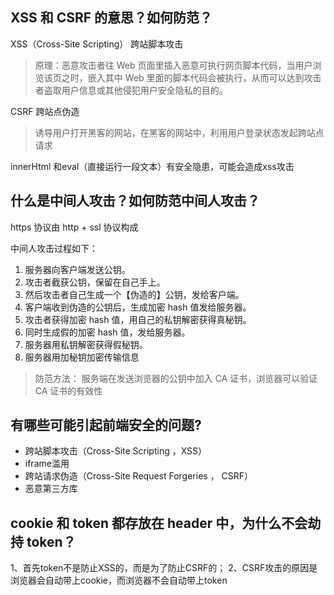 ## XSS 和 CSRF 的意思？如何防范？

XSS（Cross-Site Scripting） 跨站脚本攻击

> 原理：恶意攻击者往 Web 页面里插入恶意可执行网页脚本代码，当用户浏览该页之时，嵌入其中 Web 里面的脚本代码会被执行，从而可以达到攻击者盗取用户信息或其他侵犯用户安全隐私的目的。

CSRF 跨站点伪造

> 诱导用户打开黑客的网站，在黑客的网站中，利用用户登录状态发起跨站点请求

innerHtml 和eval（直接运行一段文本）有安全隐患，可能会造成xss攻击

## 什么是中间人攻击？如何防范中间人攻击？

https 协议由 http + ssl 协议构成

中间人攻击过程如下：

1. 服务器向客户端发送公钥。
2. 攻击者截获公钥，保留在自己手上。
3. 然后攻击者自己生成一个【伪造的】公钥，发给客户端。
4. 客户端收到伪造的公钥后，生成加密 hash 值发给服务器。
5. 攻击者获得加密 hash 值，用自己的私钥解密获得真秘钥。
6. 同时生成假的加密 hash 值，发给服务器。
7. 服务器用私钥解密获得假秘钥。
8. 服务器用加秘钥加密传输信息

> 防范方法： 服务端在发送浏览器的公钥中加入 CA 证书，浏览器可以验证 CA 证书的有效性

## 有哪些可能引起前端安全的问题?

- 跨站脚本攻击（Cross-Site Scripting ，XSS）
- iframe滥用
- 跨站请求伪造（Cross-Site Request Forgeries ， CSRF）
- 恶意第三方库

## cookie 和 token 都存放在 header 中，为什么不会劫持 token？

1、首先token不是防止XSS的，而是为了防止CSRF的；
2、CSRF攻击的原因是浏览器会自动带上cookie，而浏览器不会自动带上token